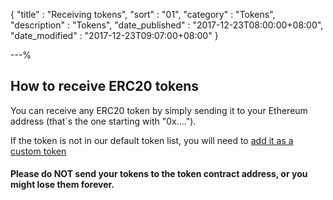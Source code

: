 {
"title"       : "Receiving tokens",
"sort"        : "01",
"category"    : "Tokens",
"description" : "Tokens",
"date_published" : "2017-12-23T08:00:00+08:00",
"date_modified"  : "2017-12-23T09:07:00+08:00"
}

---%



## How to receive ERC20 tokens

You can receive any ERC20 token by simply sending it to your Ethereum address (that´s the one starting with "0x....").

If the token is not in our default token list, you will need to [add it as a custom token](https://myetherwallet.github.io/knowledge-base/send/adding-new-token-and-sending-custom-tokens.html) 

#### Please do NOT send your tokens to the token contract address, or you might lose them forever. 
